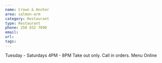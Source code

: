 ```yaml
---
name: Crown & Anchor
area: salmon-arm
category: Restaurant
type: Restaurant
phone: 250 832 7690
email: 
url: 
tags:
---
```


Tuesday - Saturdays 4PM - 8PM Take out only. Call in orders. Menu Online